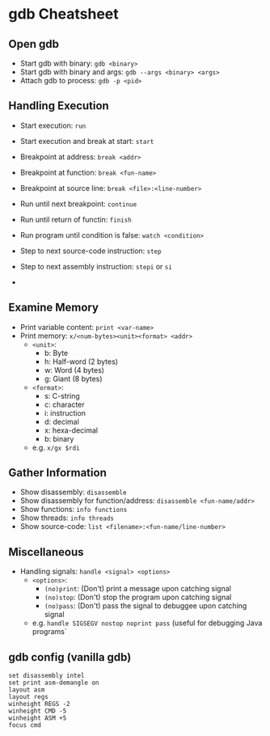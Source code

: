 # gdb Cheatsheet

## Open gdb
- Start gdb with binary: `gdb <binary>`
- Start gdb with binary and args: `gdb --args <binary> <args>`
- Attach gdb to process: `gdb -p <pid>`

## Handling Execution
- Start execution: `run`
- Start execution and break at start: `start`

- Breakpoint at address: `break <addr>`
- Breakpoint at function: `break <fun-name>`
- Breakpoint at source line: `break <file>:<line-number>`

- Run until next breakpoint: `continue`
- Run until return of functin: `finish`
- Run program until condition is false: `watch <condition>`
- Step to next source-code instruction: `step`
- Step to next assembly instruction: `stepi` or `si`
- 

## Examine Memory
- Print variable content: `print <var-name>`
- Print memory: `x/<num-bytes><unit><format> <addr>`
  * `<unit>`:
    * b: Byte
    * h: Half-word (2 bytes)
    * w: Word (4 bytes)
    * g: Giant (8 bytes)
  * `<format>`: 
    * s: C-string
    * c: character
    * i: instruction
    * d: decimal
    * x: hexa-decimal
    * b: binary
  * e.g. `x/gx $rdi`

## Gather Information
- Show disassembly: `disassemble`
- Show disassembly for function/address: `disassemble <fun-name/addr>`
- Show functions: `info functions`
- Show threads: `info threads`
- Show source-code: `list <filename>:<fun-name/line-number>`

## Miscellaneous
- Handling signals: `handle <signal> <options>`
  * `<options>`:
    * `(no)print`: (Don't) print a message upon catching signal
    * `(no)stop`: (Don't) stop the program upon catching signal
    * `(no)pass`: (Don't) pass the signal to debuggee upon catching signal
  * e.g. `handle SIGSEGV nostop noprint pass` (useful for debugging Java programs`


## gdb config (vanilla gdb)
```
set disassembly intel
set print asm-demangle on
layout asm
layout regs
winheight REGS -2
winheight CMD -5
winheight ASM +5
focus cmd
```

